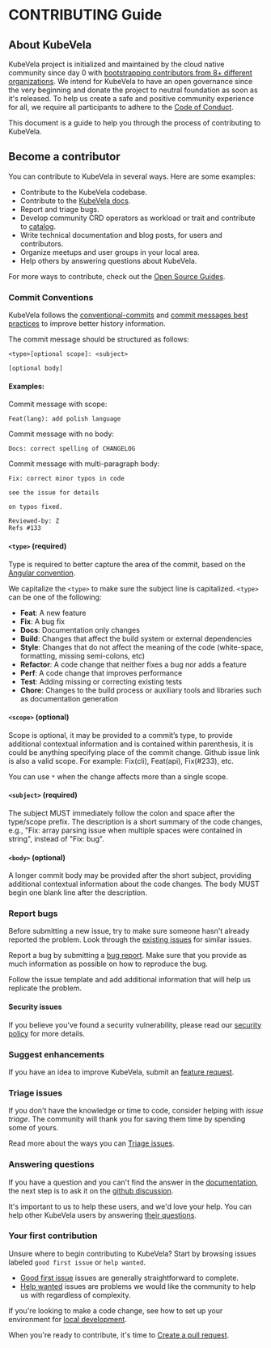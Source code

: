 # CONTRIBUTING Guide

## About KubeVela

KubeVela project is initialized and maintained by the cloud native community since day 0 with [bootstrapping contributors from 8+ different organizations](https://github.com/oam-dev/kubevela/graphs/contributors).
We intend for KubeVela to have an open governance since the very beginning and donate the project to neutral foundation as soon as it's released.
To help us create a safe and positive community experience for all, we require all participants to adhere to the [Code of Conduct](./CODE_OF_CONDUCT.md).

This document is a guide to help you through the process of contributing to KubeVela.

## Become a contributor

You can contribute to KubeVela in several ways. Here are some examples:

* Contribute to the KubeVela codebase.
* Contribute to the [KubeVela docs](https://github.com/oam-dev/kubevela.io).
* Report and triage bugs.
* Develop community CRD operators as workload or trait and contribute to [catalog](https://github.com/oam-dev/catalog).
* Write technical documentation and blog posts, for users and contributors.
* Organize meetups and user groups in your local area.
* Help others by answering questions about KubeVela.

For more ways to contribute, check out the [Open Source Guides](https://opensource.guide/how-to-contribute/).

### Commit Conventions

KubeVela follows the [conventional-commits](https://www.conventionalcommits.org/en/v1.0.0/) and [commit messages best practices](https://chris.beams.io/posts/git-commit/) to improve better history information.

The commit message should be structured as follows:

```
<type>[optional scope]: <subject>

[optional body]
```

#### Examples:

Commit message with scope:

```
Feat(lang): add polish language
```

Commit message with no body:

```
Docs: correct spelling of CHANGELOG
```

Commit message with multi-paragraph body:

```
Fix: correct minor typos in code

see the issue for details

on typos fixed.

Reviewed-by: Z
Refs #133
```

#### `<type>` (required)

Type is required to better capture the area of the commit, based on the [Angular convention](https://github.com/angular/angular/blob/22b96b9/CONTRIBUTING.md#-commit-message-guidelines).

We capitalize the `<type>` to make sure the subject line is capitalized. `<type>` can be one of the following:

* **Feat**: A new feature
* **Fix**: A bug fix
* **Docs**: Documentation only changes
* **Build**: Changes that affect the build system or external dependencies 
* **Style**: Changes that do not affect the meaning of the code (white-space, formatting, missing semi-colons, etc)
* **Refactor**: A code change that neither fixes a bug nor adds a feature
* **Perf**: A code change that improves performance
* **Test**: Adding missing or correcting existing tests
* **Chore**: Changes to the build process or auxiliary tools and libraries such as documentation generation

#### `<scope>` (optional)

Scope is optional, it may be provided to a commit’s type, to provide additional contextual information and is contained within parenthesis, it is could be anything specifying place of the commit change. Github issue link is
also a valid scope. For example: Fix(cli), Feat(api), Fix(#233), etc.

You can use `*` when the change affects more than a single scope.

#### `<subject>` (required)

The subject MUST immediately follow the colon and space after the type/scope prefix. The description is a short summary of the code changes, e.g., "Fix: array parsing issue when multiple spaces were contained in string", instead of "Fix: bug".

#### `<body>` (optional)

A longer commit body may be provided after the short subject, providing additional contextual information about the code changes. The body MUST begin one blank line after the description.

### Report bugs

Before submitting a new issue, try to make sure someone hasn't already reported the problem.
Look through the [existing issues](https://github.com/oam-dev/kubevela/issues) for similar issues.

Report a bug by submitting a [bug report](https://github.com/oam-dev/kubevela/issues/new?assignees=&labels=kind%2Fbug&template=bug_report.md&title=).
Make sure that you provide as much information as possible on how to reproduce the bug.

Follow the issue template and add additional information that will help us replicate the problem.

#### Security issues

If you believe you've found a security vulnerability, please read our [security policy](https://github.com/oam-dev/kubevela/blob/master/SECURITY.md) for more details.

### Suggest enhancements

If you have an idea to improve KubeVela, submit an [feature request](https://github.com/oam-dev/kubevela/issues/new?assignees=&labels=kind%2Ffeature&template=feature_request.md&title=%5BFeature%5D).

### Triage issues

If you don't have the knowledge or time to code, consider helping with _issue triage_. The community will thank you for saving them time by spending some of yours.

Read more about the ways you can [Triage issues](/contribute/triage-issues.md).

### Answering questions

If you have a question and you can't find the answer in the [documentation](https://kubevela.io/docs/),
the next step is to ask it on the [github discussion](https://github.com/oam-dev/kubevela/discussions).

It's important to us to help these users, and we'd love your help. You can help other KubeVela users by answering [their questions](https://github.com/oam-dev/kubevela/discussions).

### Your first contribution

Unsure where to begin contributing to KubeVela? Start by browsing issues labeled `good first issue` or `help wanted`.

- [Good first issue](https://github.com/oam-dev/kubevela/labels/good%20first%20issue) issues are generally straightforward to complete.
- [Help wanted](https://github.com/oam-dev/kubevela/labels/help%20wanted) issues are problems we would like the community to help us with regardless of complexity.

If you're looking to make a code change, see how to set up your environment for [local development](contribute/developer-guide.md).

When you're ready to contribute, it's time to [Create a pull request](/contribute/create-pull-request.md).
